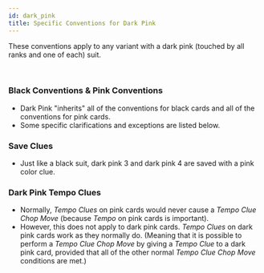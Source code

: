 ```yaml
---
id: dark_pink
title: Specific Conventions for Dark Pink
---
```


These conventions apply to any variant with a dark pink (touched by all ranks and one of each) suit.

<br />

### Black Conventions & Pink Conventions

- Dark Pink "inherits" all of the conventions for black cards and all of the conventions for pink cards.
- Some specific clarifications and exceptions are listed below.

### Save Clues

- Just like a black suit, dark pink 3 and dark pink 4 are saved with a pink color clue.

### Dark Pink Tempo Clues

- Normally, *Tempo Clues* on pink cards would never cause a *Tempo Clue Chop Move* (because *Tempo* on pink cards is important).
- However, this does not apply to dark pink cards. *Tempo Clues* on dark pink cards work as they normally do. (Meaning that it is possible to perform a *Tempo Clue Chop Move* by giving a *Tempo Clue* to a dark pink card, provided that all of the other normal *Tempo Clue Chop Move* conditions are met.)
